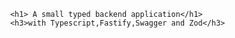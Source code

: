                 <h1> A small typed backend application</h1>
                <h3>with Typescript,Fastify,Swagger and Zod</h3>

